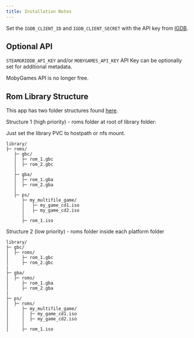 ```yaml
---
title: Installation Notes
---
```


Set the `IGDB_CLIENT_ID` and `IGDB_CLIENT_SECRET` with the API key from [IGDB](https://api-docs.igdb.com/#about).

## Optional API

`STEAMGRIDDB_API_KEY` and/or `MOBYGAMES_API_KEY` API Key can be optionally set for additional metadata.

MobyGames API is no longer free.


## Rom Library Structure

This app has two folder structures found [here](https://github.com/zurdi15/romm/blob/master/README.md#-folder-structure).

Structure 1 (high priority) - roms folder at root of library folder:

Just set the library PVC to hostpath or nfs mount.

```shell
library/
├─ roms/
   ├─ gbc/
   │  ├─ rom_1.gbc
   │  ├─ rom_2.gbc
   │
   ├─ gba/
   │  ├─ rom_1.gba
   │  ├─ rom_2.gba
   │
   ├─ ps/
      ├─ my_multifile_game/
      │   ├─ my_game_cd1.iso
      │   ├─ my_game_cd2.iso
      │
      ├─ rom_1.iso
```

Structure 2 (low priority) - roms folder inside each platform folder

```shell
library/
├─ gbc/
│  ├─ roms/
│     ├─ rom_1.gbc
│     ├─ rom_2.gbc
|
├─ gba/
│  ├─ roms/
│     ├─ rom_1.gba
│     ├─ rom_2.gba
|
├─ ps/
│  ├─ roms/
│     ├─ my_multifile_game/
│     │  ├─ my_game_cd1.iso
│     │  ├─ my_game_cd2.iso
│     │
│     ├─ rom_1.iso
```
